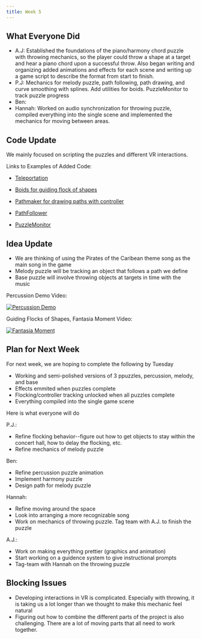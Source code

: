 ```yaml
---
title: Week 5
---
```


## What Everyone Did
* A.J: Established the foundations of the piano/harmony chord puzzle with throwing mechanics, so the player could throw a shape at a target and hear a piano chord upon a successful throw. Also began writing and organizing added animations and effects for each scene and writing up a game script to describe the format from start to finish.
* P.J: Mechanics for melody puzzle, path following, path drawing, and curve smoothing with splines. Add utilities for boids. PuzzleMonitor to track puzzle progress
* Ben: 
* Hannah: Worked on audio synchronization for throwing puzzle, compiled everything into the single scene and implemented the mechanics for moving between areas.

## Code Update
We mainly focused on scripting the puzzles and different VR interactions.

Links to Examples of Added Code:
* [Teleportation](https://github.com/UWRealityLab/vrcapstone19sp-team7/tree/master/PhantasiaConductor/Assets/Scripts/Teleporting)
* [Boids for guiding flock of shapes](https://github.com/UWRealityLab/vrcapstone19sp-team7/blob/master/PhantasiaConductor/Assets/Scripts/Boids/Boid.cs)
* [Pathmaker for drawing paths with controller](https://github.com/UWRealityLab/vrcapstone19sp-team7/blob/master/PhantasiaConductor/Assets/Scripts/PathMaker.cs)
* [PathFollower](https://github.com/UWRealityLab/vrcapstone19sp-team7/blob/master/PhantasiaConductor/Assets/Scripts/PathBeat.cs)

* [PuzzleMonitor](https://github.com/UWRealityLab/vrcapstone19sp-team7/blob/master/PhantasiaConductor/Assets/Scripts/PuzzleMonitor.cs)


## Idea Update
* We are thinking of using the Pirates of the Caribean theme song as the main song in the game
* Melody puzzle will be tracking an object that follows a path we define
* Base puzzle will involve throwing objects at targets in time with the music

Percussion Demo Video:


[![Percussion Demo](http://img.youtube.com/vi/0gj4y0d_ae0/0.jpg)](https://youtu.be/0gj4y0d_ae0)

Guiding Flocks of Shapes, Fantasia Moment Video:


[![Fantasia Moment](http://img.youtube.com/vi/hs9dUtGKDBk/0.jpg)](https://youtu.be/hs9dUtGKDBk)

## Plan for Next Week
For next week, we are hoping to complete the following by Tuesday
* Working and semi-polished versions of 3 ppuzzles, percussion, melody, and base
* Effects emmited when puzzles complete
* Flocking/controller tracking unlocked when all puzzles complete
* Everything compiled into the single game scene

Here is what everyone will do

P.J.:
* Refine flocking behavior--figure out how to get objects to stay within the concert hall, how to delay the flocking, etc.
* Refine mechanics of melody puzzle 

Ben:
* Refine percussion puzzle animation
* Implement harmony puzzle
* Design path for melody puzzle

Hannah:
* Refine moving around the space
* Look into arranging a more recognizable song
* Work on mechanics of throwing puzzle. Tag team with A.J. to finish the puzzle

A.J.:
* Work on making everything prettier (graphics and animation)
* Start working on a guidence system to give instructional prompts
* Tag-team with Hannah on the throwing puzzle 

## Blocking Issues
* Developing interactions in VR is complicated. Especially with throwing, it is taking us a lot longer than we thought to make this mechanic feel natural
* Figuring out how to combine the different parts of the project is also challenging. There are a lot of moving parts that all need to work together. 
